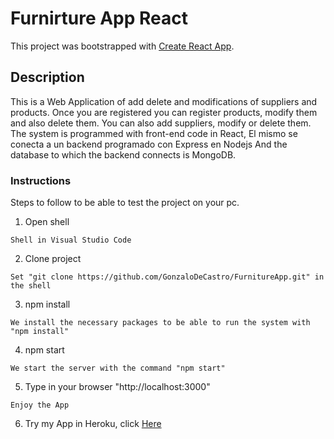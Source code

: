 # Furnirture App React

This project was bootstrapped with [Create React App](https://github.com/facebook/create-react-app).

## Description

This is a Web Application of add delete and modifications of suppliers and products.
Once you are registered you can register products, modify them and also delete them.
You can also add suppliers, modify or delete them.
The system is programmed with front-end code in React, El mismo se conecta a un backend programado con Express en Nodejs
And the database to which the backend connects is MongoDB.

### Instructions

Steps to follow to be able to test the project on your pc.

1. Open shell

```
Shell in Visual Studio Code
```

2. Clone project

```
Set "git clone https://github.com/GonzaloDeCastro/FurnitureApp.git" in the shell
```

3. npm install

```
We install the necessary packages to be able to run the system with "npm install"
```

4. npm start

```
We start the server with the command "npm start"
```

5. Type in your browser "http://localhost:3000"

```
Enjoy the App
```

6. Try my App in Heroku, click [Here](https://furniture-app-web.herokuapp.com)

   
